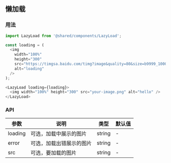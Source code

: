 ## 懒加载

### 用法

```TypeScript
import LazyLoad from '@shared/components/LazyLoad';

const loading = (
  <img
    width="100%"
    height="300"
    src="https://timgsa.baidu.com/timg?image&quality=80&size=b9999_10000&sec=1586344030088&di=aa9da75e2b400b964715d2d0f64adbc8&imgtype=0&src=http%3A%2F%2Fpn.gexing.com%2FG1%2FM00%2FAF%2F36%2FrBACFFZnl53xA2y3AABgimrtu8Q395.jpg"
    alt="loading"
  />
);

<LazyLoad loading={loading}>
  <img width="100%" height="300" src="your-image.png" alt="hello" />
</LazyLoad>
```

### API

| 参数    | 说明                     | 类型   | 默认值 |
| ------- | ------------------------ | ------ | ------ |
| loading | 可选，加载中展示的图片   | string | -      |
| error   | 可选，加载出错展示的图片 | string | -      |
| src     | 可选，要加载的图片       | string | -      |

